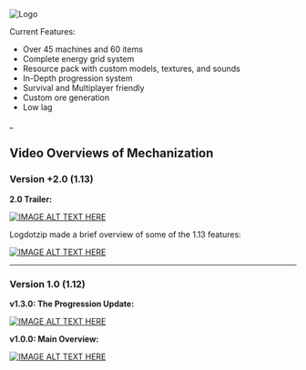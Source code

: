![Logo](http://i.imgur.com/kNajiaw.png)

Current Features:
* Over 45 machines and 60 items
* Complete energy grid system
* Resource pack with custom models, textures, and sounds
* In-Depth progression system
* Survival and Multiplayer friendly
* Custom ore generation
* Low lag

_

## **Video Overviews of Mechanization**
### Version +2.0 (1.13)

**2.0 Trailer:**

[![IMAGE ALT TEXT HERE](https://img.youtube.com/vi/RZc2AqqpW40/0.jpg)](https://youtu.be/RZc2AqqpW40)

Logdotzip made a brief overview of some of the 1.13 features:

[![IMAGE ALT TEXT HERE](https://img.youtube.com/vi/2fcQEMKVOIw/0.jpg)](https://www.youtube.com/watch?v=2fcQEMKVOIw&t=0s)

***
### Version 1.0 (1.12)

**v1.3.0: The Progression Update:**

[![IMAGE ALT TEXT HERE](https://img.youtube.com/vi/EhxSkXbYKgk/0.jpg)](https://www.youtube.com/watch?v=EhxSkXbYKgk)

**v1.0.0: Main Overview:**

[![IMAGE ALT TEXT HERE](https://img.youtube.com/vi/zVmLx0oJ4kE/0.jpg)](https://www.youtube.com/watch?v=zVmLx0oJ4kE)